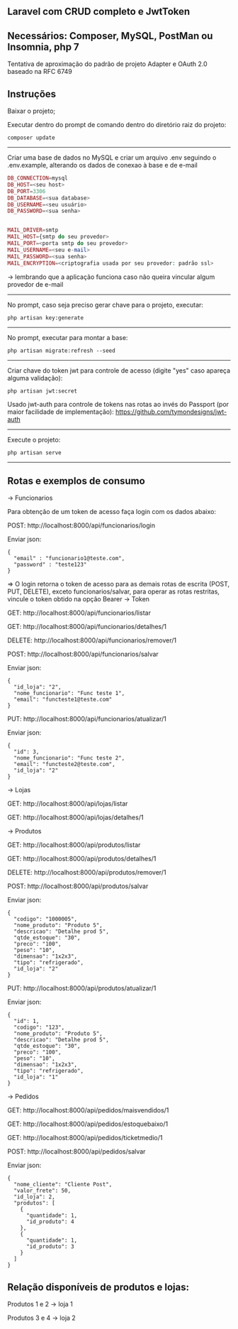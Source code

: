 
## Laravel com CRUD completo e JwtToken

## Necessários: Composer, MySQL, PostMan ou Insomnia, php 7

Tentativa de aproximação do padrão de projeto Adapter e OAuth 2.0 baseado na RFC 6749

## Instruções

Baixar o projeto;

Executar dentro do prompt de comando dentro do diretório raiz do projeto:
```
composer update
```
----- ----- ----- 

Criar uma base de dados no MySQL e criar um arquivo .env seguindo o .env.example, alterando os dados de conexao à base e de e-mail

```php
DB_CONNECTION=mysql
DB_HOST=<seu host>
DB_PORT=3306
DB_DATABASE=<sua database>
DB_USERNAME=<seu usuário>
DB_PASSWORD=<sua senha>


MAIL_DRIVER=smtp
MAIL_HOST={smtp do seu provedor>
MAIL_PORT=<porta smtp do seu provedor>
MAIL_USERNAME=<seu e-mail>
MAIL_PASSWORD=<sua senha>
MAIL_ENCRYPTION=<criptografia usada por seu provedor: padrão ssl>
```
-> lembrando que a aplicação funciona caso não queira vincular algum provedor de e-mail

----- ----- ----- 

No prompt, caso seja preciso gerar chave para o projeto, executar:

```
php artisan key:generate

```
----- ----- ----- 

No prompt, executar para montar a base:

```
php artisan migrate:refresh --seed

```
----- ----- ----- 

Criar chave do token jwt para controle de acesso (digite "yes" caso apareça alguma validação):

```
php artisan jwt:secret

```
Usado jwt-auth para controle de tokens nas rotas ao invés do Passport (por maior facilidade de implementação):
https://github.com/tymondesigns/jwt-auth


----- ----- ----- 

Execute o projeto:

```
php artisan serve

```
----- ----- ----- 
## Rotas e exemplos de consumo

-> Funcionarios

Para obtenção de um token de acesso faça login com os dados abaixo:

POST: http://localhost:8000/api/funcionarios/login

Enviar json:
```
{
  "email" : "funcionario1@teste.com",
  "password" : "teste123"
}
```
=> O login retorna o token de acesso para as demais rotas de escrita (POST, PUT, DELETE), 
exceto funcionarios/salvar, para operar as rotas restritas, vincule o token obtido na opção Bearer -> Token 

GET: http://localhost:8000/api/funcionarios/listar

GET: http://localhost:8000/api/funcionarios/detalhes/1

DELETE: http://localhost:8000/api/funcionarios/remover/1

POST: http://localhost:8000/api/funcionarios/salvar

Enviar json:
```
{
  "id_loja": "2",
  "nome_funcionario": "Func teste 1",
  "email": "functeste1@teste.com"
}
```

PUT: http://localhost:8000/api/funcionarios/atualizar/1

Enviar json:
```
{
  "id": 3,
  "nome_funcionario": "Func teste 2",
  "email": "functeste2@teste.com",
  "id_loja": "2"
}
```


-> Lojas


GET: http://localhost:8000/api/lojas/listar

GET: http://localhost:8000/api/lojas/detalhes/1


-> Produtos


GET: http://localhost:8000/api/produtos/listar

GET: http://localhost:8000/api/produtos/detalhes/1

DELETE: http://localhost:8000/api/produtos/remover/1

POST: http://localhost:8000/api/produtos/salvar

Enviar json:
```
{
  "codigo": "1000005",
  "nome_produto": "Produto 5",
  "descricao": "Detalhe prod 5",
  "qtde_estoque": "30",
  "preco": "100",
  "peso": "10",
  "dimensao": "1x2x3",
  "tipo": "refrigerado",
  "id_loja": "2"
}
```

PUT: http://localhost:8000/api/produtos/atualizar/1

Enviar json:
```
{
  "id": 1,
  "codigo": "123",
  "nome_produto": "Produto 5",
  "descricao": "Detalhe prod 5",
  "qtde_estoque": "30",
  "preco": "100",
  "peso": "10",
  "dimensao": "1x2x3",
  "tipo": "refrigerado",
  "id_loja": "1"
}
```


-> Pedidos

GET: http://localhost:8000/api/pedidos/maisvendidos/1

GET: http://localhost:8000/api/pedidos/estoquebaixo/1

GET: http://localhost:8000/api/pedidos/ticketmedio/1

POST: http://localhost:8000/api/pedidos/salvar

Enviar json:
```
{
  "nome_cliente": "Cliente Post",
  "valor_frete": 50,
  "id_loja": 2,
  "produtos": [
    {
      "quantidade": 1,
      "id_produto": 4
    },
    {
      "quantidade": 1,
      "id_produto": 3
    }
  ]
}
```

## Relação disponíveis de produtos e lojas:
Produtos 1 e 2 -> loja 1

Produtos 3 e 4 -> loja 2
